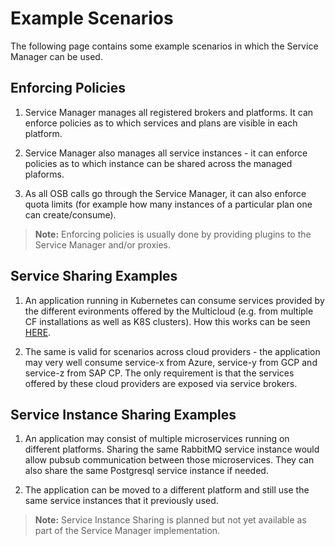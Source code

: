 # Example Scenarios

The following page contains some example scenarios in which the Service Manager can be used.

## Enforcing Policies

1. Service Manager manages all registered brokers and platforms. It can enforce policies as to which services and plans are visible in each platform.

2. Service Manager also manages all service instances - it can enforce policies as to which instance can be shared across the managed plaforms.

3. As all OSB calls go through the Service Manager, it can also enforce quota limits (for example how many instances of a particular plan one can create/consume).

>**Note:** Enforcing policies is usually done by providing plugins to the Service Manager and/or proxies.

## Service Sharing Examples

1. An application running in Kubernetes can consume services provided by the different evironments offered by the Multicloud (e.g. from multiple CF installations as well as K8S clusters). How this works can be seen [HERE](https://youtu.be/AYULBewzEwI).

2. The same is valid for scenarios across cloud providers - the application may very well consume service-x from Azure, service-y from GCP and service-z from SAP CP. The only requirement is that the services offered by these cloud providers are exposed via service brokers.

## Service Instance Sharing Examples

1. An application may consist of multiple microservices running on different platforms. Sharing the same RabbitMQ service instance would allow pubsub communication between those microservices. They can also share the same Postgresql service instance if needed.

2. The application can be moved to a different platform and still use the same service instances that it previously used.

>**Note:** Service Instance Sharing is planned but not yet available as part of the Service Manager implementation.